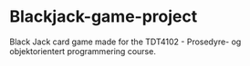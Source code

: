 # Blackjack-game-project
Black Jack card game made for the TDT4102 - Prosedyre- og objektorientert programmering course.
